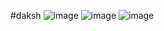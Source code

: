 #daksh
![image](https://github.com/skies-praneet/skies-praneet.github.io/assets/157988271/4d88d092-90dd-40c6-bb51-8a4a83d6a23f)
![image](https://github.com/skies-praneet/skies-praneet.github.io/assets/157988271/ee91b3ac-7fe6-4ee7-9bf9-1a0571c6f57c)
![image](https://github.com/skies-praneet/skies-praneet.github.io/assets/157988271/63c0bd72-35d1-45c3-aad7-8efbdc275776)
